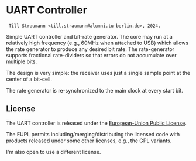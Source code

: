 # UART Controller

     Till Straumann <till.straumann@alumni.tu-berlin.de>, 2024.

Simple UART controller and bit-rate generator. The core
may run at a relatively high frequency (e.g., 60MHz when
attached to USB) which allows the rate generator to produce
any desired bit rate. The rate-generator supports fractional
rate-dividers so that errors do not accumulate over multiple
bits.

The design is very simple: the receiver uses just a single
sample point at the center of a bit-cell.

The rate generator is re-synchronized to the main clock
at every start bit.

## License

The UART controller is released under the [European-Union Public
License](https://joinup.ec.europa.eu/collection/eupl/eupl-text-eupl-12).

The EUPL permits including/merging/distributing the licensed code with
products released under some other licenses, e.g., the GPL variants.

I'm also open to use a different license.

